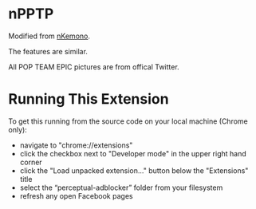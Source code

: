 # nPPTP

Modified from [nKemono](https://github.com/cornguo/nKemono).

The features are similar.

All POP TEAM EPIC pictures are from offical Twitter.

# Running This Extension

To get this running from the source code on your local machine (Chrome only):

- navigate to "chrome://extensions"
- click the checkbox next to "Developer mode" in the upper right hand corner
- click the "Load unpacked extension..." button below the "Extensions" title
- select the “perceptual-adblocker” folder from your filesystem
- refresh any open Facebook pages